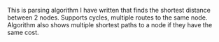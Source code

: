 This is parsing algorithm I have written that finds the shortest distance between 2 nodes.  Supports cycles, multiple routes to the same node.
Algorithm also shows multiple shortest paths to a node if they have the same cost.
